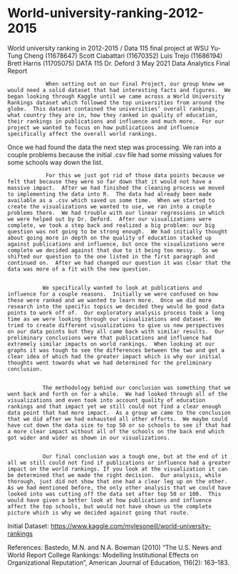 # World-university-ranking-2012-2015
World university ranking in 2012-2015 / Data 115 final project at WSU
Yu-Tung Cheng (11678647)
Scott Ciabattari (11670352)
Luis Trejo (11686194)
Brett Harris (11705075)
DATA 115
Dr. Deford
3 May 2021
Data Analytics Final Report
                
                
                When setting out on our Final Project, our group knew we would need a solid dataset that had interesting facts and figures.  We began looking through Kaggle until we came across a World University Rankings dataset which followed the top universities from around the globe.  This dataset contained the universities’ overall rankings, what country they are in, how they ranked in quality of education, their rankings in publications and influence and much more.  For our project we wanted to focus on how publications and influence specifically affect the overall world rankings.    
Once we had found the data the next step was processing.  We ran into a couple problems because the initial .csv file had some missing values for some schools way down the list.  
       
       
                For this we just got rid of those data points because we felt that because they were so far down that it would not have a massive impact.  After we had finished the cleaning process we moved to implementing the data into R.  The data had already been made available as a .csv which saved us some time.  When we started to create the visualizations we wanted to use, we ran into a couple problems there.  We had trouble with our linear regressions in which we were helped out by Dr. Deford.  After our visualizations were complete, we took a step back and realized a big problem: our big question was not going to be strong enough.  We had initially thought about going more in depth on the quality of education stacked up against publications and influence, but once the visualizations were complete we decided against that due to it being too messy.  So we shifted our question to the one listed in the first paragraph and continued on.  After we had changed our question it was clear that the data was more of a fit with the new question.  
               
               
               We specifically wanted to look at publications and influence for a couple reasons.  Initially we were confused on how these were ranked and we wanted to learn more.  Once we did more research into the specific topics we decided they would be good data points to work off of.  Our exploratory analysis process took a long time as we were looking through our visualizations and dataset.  We tried to create different visualizations to give us new perspectives on our data points but they all came back with similar results.  Our preliminary conclusions were that publications and influence had extremely similar impacts on world rankings.  When looking at our graphs it was tough to see the differences between the two and get a clear idea of which had the greater impact which is why our initial thoughts went towards what we had determined for the preliminary conclusion.
               
               
               The methodology behind our conclusion was something that we went back and forth on for a while.  We had looked through all of the visualizations and even took into account quality of education rankings and that impact yet we still could not find a clear enough data point that had more impact.  As a group we came to the conclusion that we did after we had exhausted all other efforts.  We maybe could have cut down the data size to top 50 or so schools to see if that had a more clear impact without all of the schools on the back end which got wider and wider as shown in our visualizations. 
               
               
               Our final conclusion was a tough one, but at the end of it all we still could not find if publications or influence had a greater impact on the world rankings. If you look at the visualization it can be determined that we made the right decision.  Our analysis, while thorough, just did not show that one had a clear leg up on the other. As we had mentioned before, the only other analysis that we could have looked into was cutting off the data set after top 50 or 100.  This would have given a better look at how publications and influence affect the top schools, but would not have shown us the complete picture which is why we decided against going that route. 



Initial Dataset:
https://www.kaggle.com/mylesoneill/world-university-rankings

References:
Bastedo, M.N. and N.A. Bowman (2010) “The U.S. News and World Report College Rankings: Modelling Institutional Effects on Organizational Reputation”, American Journal of Education, 116(2): 163–183.
